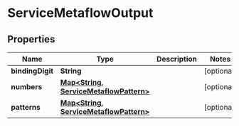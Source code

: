 

# ServiceMetaflowOutput

## Properties

Name | Type | Description | Notes
------------ | ------------- | ------------- | -------------
**bindingDigit** | **String** |  |  [optional]
**numbers** | [**Map&lt;String, ServiceMetaflowPattern&gt;**](ServiceMetaflowPattern.md) |  |  [optional]
**patterns** | [**Map&lt;String, ServiceMetaflowPattern&gt;**](ServiceMetaflowPattern.md) |  |  [optional]





